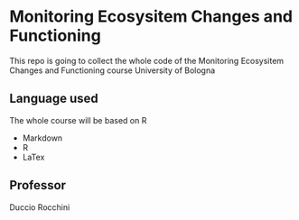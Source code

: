 # Monitoring Ecosysitem Changes and Functioning
This repo is going to collect the whole code of the Monitoring Ecosysitem Changes and Functioning course
University of Bologna

## Language used
The whole course will be based on R
+ Markdown
+ R
+ LaTex

## Professor
Duccio Rocchini
